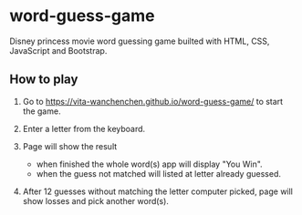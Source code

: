 # word-guess-game

Disney princess movie word guessing game builted with HTML, CSS, JavaScript and Bootstrap.

## How to play

1. Go to https://vita-wanchenchen.github.io/word-guess-game/ to start the game.

2. Enter a letter from the keyboard.

3. Page will show the result
   - when finished the whole word(s) app will display "You Win".
   - when the guess not matched will listed at letter already guessed.

4. After 12 guesses without matching the letter computer picked, page will show losses and pick another word(s).